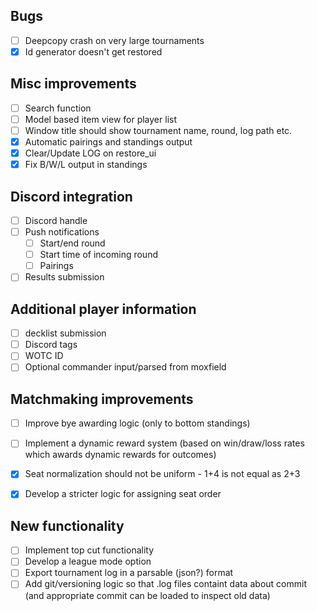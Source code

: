 ## Bugs
* [ ] Deepcopy crash on very large tournaments
* [x] Id generator doesn't get restored

## Misc improvements
* [ ] Search function
* [ ] Model based item view for player list
* [ ] Window title should show tournament name, round, log path etc.
* [x] Automatic pairings and standings output
* [x] Clear/Update LOG on restore_ui
* [x] Fix B/W/L output in standings

## Discord integration
* [ ] Discord handle
* [ ] Push notifications
	* [ ] Start/end round
	* [ ] Start time of incoming round
	* [ ] Pairings
* [ ] Results submission

## Additional player information
* [ ] decklist submission
* [ ] Discord tags
* [ ] WOTC ID
* [ ] Optional commander input/parsed from moxfield

## Matchmaking improvements
* [ ] Improve bye awarding logic (only to bottom standings)
* [ ] Implement a dynamic reward system (based on win/draw/loss rates which awards dynamic rewards for outcomes)
* [x] Seat normalization should not be uniform - 1+4 is not equal as 2+3
* [x] Develop a stricter logic for assigning seat order


## New functionality
* [ ] Implement top cut functionality
* [ ] Develop a league mode option
* [ ] Export tournament log in a parsable (json?) format
* [ ] Add git/versioning logic so that .log files containt data about commit (and appropriate commit can be loaded to inspect old data)